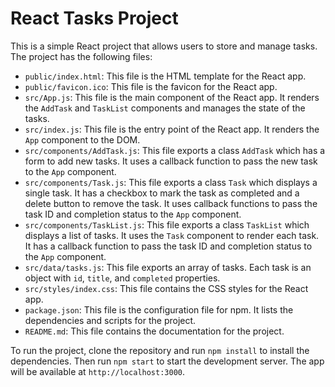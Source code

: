# React Tasks Project

This is a simple React project that allows users to store and manage tasks. The project has the following files:

- `public/index.html`: This file is the HTML template for the React app.
- `public/favicon.ico`: This file is the favicon for the React app.
- `src/App.js`: This file is the main component of the React app. It renders the `AddTask` and `TaskList` components and manages the state of the tasks.
- `src/index.js`: This file is the entry point of the React app. It renders the `App` component to the DOM.
- `src/components/AddTask.js`: This file exports a class `AddTask` which has a form to add new tasks. It uses a callback function to pass the new task to the `App` component.
- `src/components/Task.js`: This file exports a class `Task` which displays a single task. It has a checkbox to mark the task as completed and a delete button to remove the task. It uses callback functions to pass the task ID and completion status to the `App` component.
- `src/components/TaskList.js`: This file exports a class `TaskList` which displays a list of tasks. It uses the `Task` component to render each task. It has a callback function to pass the task ID and completion status to the `App` component.
- `src/data/tasks.js`: This file exports an array of tasks. Each task is an object with `id`, `title`, and `completed` properties.
- `src/styles/index.css`: This file contains the CSS styles for the React app.
- `package.json`: This file is the configuration file for npm. It lists the dependencies and scripts for the project.
- `README.md`: This file contains the documentation for the project.

To run the project, clone the repository and run `npm install` to install the dependencies. Then run `npm start` to start the development server. The app will be available at `http://localhost:3000`.